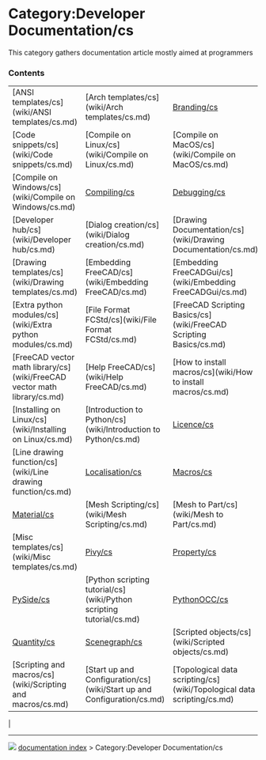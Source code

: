 # Category:Developer Documentation/cs
This category gathers documentation article mostly aimed at programmers

### Contents

|     |     |     |
| --- | --- | --- |
| [ANSI templates/cs](wiki/ANSI templates/cs.md) | [Arch templates/cs](wiki/Arch templates/cs.md) | [Branding/cs](wiki/Branding/cs.md) |
| [Code snippets/cs](wiki/Code snippets/cs.md) | [Compile on Linux/cs](wiki/Compile on Linux/cs.md) | [Compile on MacOS/cs](wiki/Compile on MacOS/cs.md) |
| [Compile on Windows/cs](wiki/Compile on Windows/cs.md) | [Compiling/cs](wiki/Compiling/cs.md) | [Debugging/cs](wiki/Debugging/cs.md) |
| [Developer hub/cs](wiki/Developer hub/cs.md) | [Dialog creation/cs](wiki/Dialog creation/cs.md) | [Drawing Documentation/cs](wiki/Drawing Documentation/cs.md) |
| [Drawing templates/cs](wiki/Drawing templates/cs.md) | [Embedding FreeCAD/cs](wiki/Embedding FreeCAD/cs.md) | [Embedding FreeCADGui/cs](wiki/Embedding FreeCADGui/cs.md) |
| [Extra python modules/cs](wiki/Extra python modules/cs.md) | [File Format FCStd/cs](wiki/File Format FCStd/cs.md) | [FreeCAD Scripting Basics/cs](wiki/FreeCAD Scripting Basics/cs.md) |
| [FreeCAD vector math library/cs](wiki/FreeCAD vector math library/cs.md) | [Help FreeCAD/cs](wiki/Help FreeCAD/cs.md) | [How to install macros/cs](wiki/How to install macros/cs.md) |
| [Installing on Linux/cs](wiki/Installing on Linux/cs.md) | [Introduction to Python/cs](wiki/Introduction to Python/cs.md) | [Licence/cs](wiki/Licence/cs.md) |
| [Line drawing function/cs](wiki/Line drawing function/cs.md) | [Localisation/cs](wiki/Localisation/cs.md) | [Macros/cs](wiki/Macros/cs.md) |
| [Material/cs](wiki/Material/cs.md) | [Mesh Scripting/cs](wiki/Mesh Scripting/cs.md) | [Mesh to Part/cs](wiki/Mesh to Part/cs.md) |
| [Misc templates/cs](wiki/Misc templates/cs.md) | [Pivy/cs](wiki/Pivy/cs.md) | [Property/cs](wiki/Property/cs.md) |
| [PySide/cs](wiki/PySide/cs.md) | [Python scripting tutorial/cs](wiki/Python scripting tutorial/cs.md) | [PythonOCC/cs](wiki/PythonOCC/cs.md) |
| [Quantity/cs](wiki/Quantity/cs.md) | [Scenegraph/cs](wiki/Scenegraph/cs.md) | [Scripted objects/cs](wiki/Scripted objects/cs.md) |
| [Scripting and macros/cs](wiki/Scripting and macros/cs.md) | [Start up and Configuration/cs](wiki/Start up and Configuration/cs.md) | [Topological data scripting/cs](wiki/Topological data scripting/cs.md) |
|



---
![](images/Right_arrow.png) [documentation index](../README.md) > Category:Developer Documentation/cs

